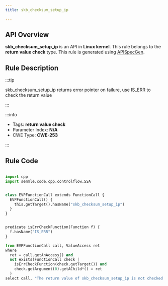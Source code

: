 ```yaml
---
title: skb_checksum_setup_ip

---
```



## API Overview
**skb_checksum_setup_ip** is an API in **Linux kernel**. This rule belongs to the **return value check** type. This rule is generated using [APISpecGen](../../tools/APISpecGen).
## Rule Description

:::tip

skb_checksum_setup_ip returns error pointer on failure, use IS_ERR to check the return value

:::

:::info

- Tags: **return value check**
- Parameter Index: **N/A**
- CWE Type: **CWE-253**

:::

## Rule Code
```python

import cpp
import semmle.code.cpp.controlflow.SSA


class EVPFunctionCall extends FunctionCall {
  EVPFunctionCall() {
    this.getTarget().hasName("skb_checksum_setup_ip")
  }
}


predicate isErrCheckFunction(Function f) {
  f.hasName("IS_ERR") 
}

from EVPFunctionCall call, ValueAccess ret
where
  ret = call.getAnAccess() and
  not exists(FunctionCall check |
    isErrCheckFunction(check.getTarget()) and
    check.getArgument(0).getAChild*() = ret
  )
select call, "The return value of skb_checksum_setup_ip is not checked with IS_ERR."
    
```